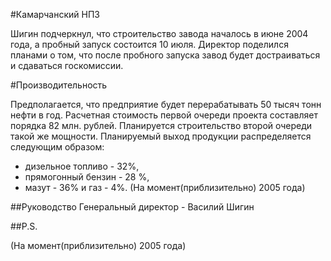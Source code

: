 #Камарчанский НПЗ

Шигин подчеркнул, что строительство завода началось в июне 2004 года,
а пробный запуск состоится 10 июля. Директор поделился планами о том,
что после пробного запуска завод будет достраиваться и сдаваться госкомиссии.

#Производительность

Предполагается, что предприятие будет перерабатывать 50 тысяч тонн нефти в год.
Расчетная стоимость первой очереди проекта составляет порядка 82 млн. рублей.
Планируется строительство второй очереди такой же мощности. 
Планируемый выход продукции распределяется следующим образом:
- дизельное топливо - 32%, 
- прямогонный бензин - 28 %,
- мазут - 36% и газ - 4%.
(На момент(приблизительно) 2005 года)

##Руководство
Генеральный директор - Василий Шигин

##P.S.

(На момент(приблизительно) 2005 года)
